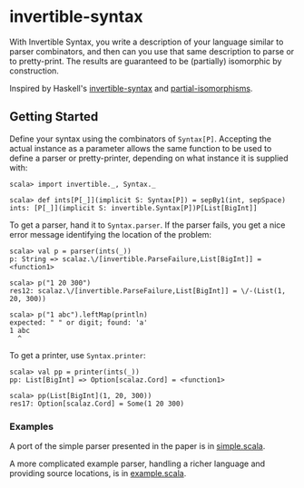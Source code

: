 # invertible-syntax

With Invertible Syntax, you write a description of your language similar to parser combinators, and then can you use that same description to parse or to pretty-print. The results are guaranteed to be (partially) isomorphic by construction.

Inspired by Haskell's [invertible-syntax](http://hackage.haskell.org/package/invertible-syntax) and [partial-isomorphisms](http://hackage.haskell.org/package/partial-isomorphisms).

## Getting Started

Define your syntax using the combinators of `Syntax[P]`. Accepting the actual instance as a parameter allows the same function to be used to define a parser or pretty-printer, depending on what instance it is supplied with:

```
scala> import invertible._, Syntax._

scala> def ints[P[_]](implicit S: Syntax[P]) = sepBy1(int, sepSpace)
ints: [P[_]](implicit S: invertible.Syntax[P])P[List[BigInt]]

```

To get a parser, hand it to `Syntax.parser`. If the parser fails, you get a nice error message identifying the location of the problem:

```
scala> val p = parser(ints(_))
p: String => scalaz.\/[invertible.ParseFailure,List[BigInt]] = <function1>

scala> p("1 20 300")
res12: scalaz.\/[invertible.ParseFailure,List[BigInt]] = \/-(List(1, 20, 300))

scala> p("1 abc").leftMap(println)
expected: " " or digit; found: 'a'
1 abc
  ^
```

To get a printer, use `Syntax.printer`:

```
scala> val pp = printer(ints(_))
pp: List[BigInt] => Option[scalaz.Cord] = <function1>

scala> pp(List[BigInt](1, 20, 300))
res17: Option[scalaz.Cord] = Some(1 20 300)
```

### Examples

A port of the simple parser presented in the paper is in [simple.scala](src/test/scala/invertible/simple.scala).

A more complicated example parser, handling a richer language and providing source locations, is in [example.scala](src/test/scala/invertible/example.scala).
